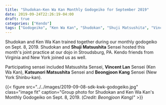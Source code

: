 ```yaml
---
title: "Shudokan-Ken Wa Kan Monthly Godogeiko for September 2019"
date: 2019-09-24T22:26:19-04:00
draft: true
categories: ["Kendo"]
tags: ["Godogeiko", "Ken Wa Kan", "Shudokan", "Shuji Matsushita", "Vincent Lan"]
---
```


Shudokan and Ken Wa Kan trained together during our monthly godogeiko on Sept. 8, 2019. Shudokan and **Shuji Matsushita** Sensei hosted this month's joint practice at our dojo in Stroudsburg, PA. Kendo friends from Virginia and New York joined us as well.

<!--more-->
Participating sensei included Matsushita Sensei, **Vincent Lan** Sensei (Ken Wa Kan), **Katsunori Matsushita** Sensei and **Beongjoon Kang** Sensei (New York Shinbu-kan).

{{< figure src="../../images/2019-09-08-sdk-kwk-godogeiko.jpg" class="image fit" caption="Group photo for Shudokan and Ken Wa Kan's Monthly Godogeiko on Sept. 8, 2019. (<em>Credit: Beongjoon Kang)</em>" >}}
